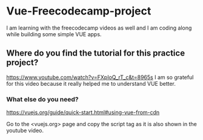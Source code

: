 # Vue-Freecodecamp-project

I am learning with the freecodecamp videos as well and I am coding along while building some simple VUE apps.

## Where do you find the tutorial for this practice project?

<https://www.youtube.com/watch?v=FXpIoQ_rT_c&t=8965s>
I am so grateful for this video because it really helped me to understand VUE better.

### What else do you need?

<https://vuejs.org/guide/quick-start.html#using-vue-from-cdn>

Go to the <vuejs.org> page and copy the script tag as it is also shown in the youtube video.
